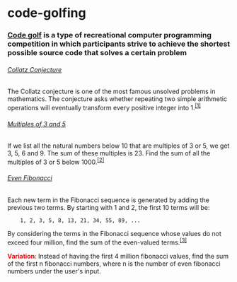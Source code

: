 # code-golfing
### [Code golf](https://en.wikipedia.org/wiki/Code_golf) is a type of recreational computer programming competition in which participants strive to achieve the shortest possible source code that solves a certain problem

###### [Collatz Conjecture](https://github.com/Fenrir0279/code-golfing/blob/main/collatz.py)
The Collatz conjecture is one of the most famous unsolved problems in mathematics. The conjecture asks whether repeating two simple arithmetic operations will eventually transform every positive integer into 1.<sup>[[1]](https://en.wikipedia.org/wiki/Collatz_conjecture)</sup>

###### [Multiples of 3 and 5](https://github.com/Fenrir0279/code-golfing/blob/main/multiples_3_5.py)
If we list all the natural numbers below 10 that are multiples of 3 or 5, we get 3, 5, 6 and 9. The sum of these multiples is 23.
Find the sum of all the multiples of 3 or 5 below 1000.<sup>[[2]](https://projecteuler.net/problem=1)</sup>

###### [Even Fibonacci](https://github.com/Fenrir0279/code-golfing/blob/main/even_fib.py)
Each new term in the Fibonacci sequence is generated by adding the previous two terms. By starting with 1 and 2, the first 10 terms will be:

        1, 2, 3, 5, 8, 13, 21, 34, 55, 89, ...
By considering the terms in the Fibonacci sequence whose values do not exceed four million, find the sum of the even-valued terms.<sup>[[3]](https://projecteuler.net/problem=2)</sup>

<span style="color: red">**Variation**</span>: Instead of having the first 4 million fibonacci values, find the sum of the first n fibonacci numbers, where n is the number of even fibonacci numbers under the user's input.
